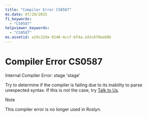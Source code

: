 ```yaml
---
title: "Compiler Error CS0587"
ms.date: 07/20/2015
f1_keywords:
  - "CS0587"
helpviewer_keywords:
  - "CS0587"
ms.assetid: a19c329a-9240-4ccf-bf4a-2d3c070ee68b
---
```

# Compiler Error CS0587

Internal Compiler Error: stage 'stage'

 Try to determine if the compiler is failing due to its inability to parse unexpected syntax. If this is not the case, try [Talk to Us](/visualstudio/ide/feedback-options).
 
> [!NOTE]
> This compiler error is no longer used in Roslyn.

